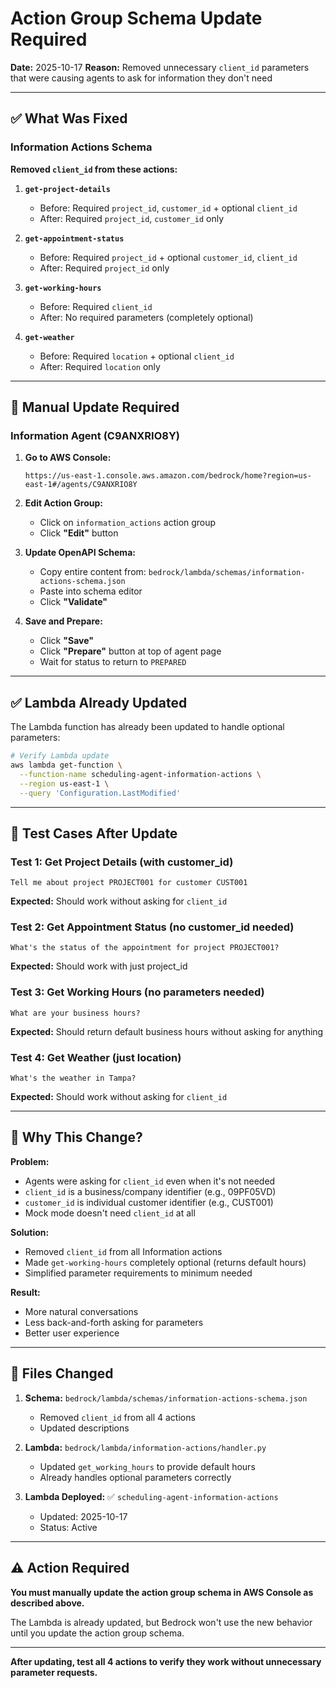 # Action Group Schema Update Required

**Date:** 2025-10-17
**Reason:** Removed unnecessary `client_id` parameters that were causing agents to ask for information they don't need

---

## ✅ What Was Fixed

### Information Actions Schema

**Removed `client_id` from these actions:**

1. **`get-project-details`**
   - Before: Required `project_id`, `customer_id` + optional `client_id`
   - After: Required `project_id`, `customer_id` only

2. **`get-appointment-status`**
   - Before: Required `project_id` + optional `customer_id`, `client_id`
   - After: Required `project_id` only

3. **`get-working-hours`**
   - Before: Required `client_id`
   - After: No required parameters (completely optional)

4. **`get-weather`**
   - Before: Required `location` + optional `client_id`
   - After: Required `location` only

---

## 🔧 Manual Update Required

### Information Agent (C9ANXRIO8Y)

1. **Go to AWS Console:**
   ```
   https://us-east-1.console.aws.amazon.com/bedrock/home?region=us-east-1#/agents/C9ANXRIO8Y
   ```

2. **Edit Action Group:**
   - Click on `information_actions` action group
   - Click **"Edit"** button

3. **Update OpenAPI Schema:**
   - Copy entire content from: `bedrock/lambda/schemas/information-actions-schema.json`
   - Paste into schema editor
   - Click **"Validate"**

4. **Save and Prepare:**
   - Click **"Save"**
   - Click **"Prepare"** button at top of agent page
   - Wait for status to return to `PREPARED`

---

## ✅ Lambda Already Updated

The Lambda function has already been updated to handle optional parameters:

```bash
# Verify Lambda update
aws lambda get-function \
  --function-name scheduling-agent-information-actions \
  --region us-east-1 \
  --query 'Configuration.LastModified'
```

---

## 🧪 Test Cases After Update

### Test 1: Get Project Details (with customer_id)
```
Tell me about project PROJECT001 for customer CUST001
```

**Expected:** Should work without asking for `client_id`

### Test 2: Get Appointment Status (no customer_id needed)
```
What's the status of the appointment for project PROJECT001?
```

**Expected:** Should work with just project_id

### Test 3: Get Working Hours (no parameters needed)
```
What are your business hours?
```

**Expected:** Should return default business hours without asking for anything

### Test 4: Get Weather (just location)
```
What's the weather in Tampa?
```

**Expected:** Should work without asking for `client_id`

---

## 📝 Why This Change?

**Problem:**
- Agents were asking for `client_id` even when it's not needed
- `client_id` is a business/company identifier (e.g., 09PF05VD)
- `customer_id` is individual customer identifier (e.g., CUST001)
- Mock mode doesn't need `client_id` at all

**Solution:**
- Removed `client_id` from all Information actions
- Made `get-working-hours` completely optional (returns default hours)
- Simplified parameter requirements to minimum needed

**Result:**
- More natural conversations
- Less back-and-forth asking for parameters
- Better user experience

---

## 🔄 Files Changed

1. **Schema:** `bedrock/lambda/schemas/information-actions-schema.json`
   - Removed `client_id` from all 4 actions
   - Updated descriptions

2. **Lambda:** `bedrock/lambda/information-actions/handler.py`
   - Updated `get_working_hours` to provide default hours
   - Already handles optional parameters correctly

3. **Lambda Deployed:** ✅ `scheduling-agent-information-actions`
   - Updated: 2025-10-17
   - Status: Active

---

## ⚠️ Action Required

**You must manually update the action group schema in AWS Console as described above.**

The Lambda is already updated, but Bedrock won't use the new behavior until you update the action group schema.

---

**After updating, test all 4 actions to verify they work without unnecessary parameter requests.**
